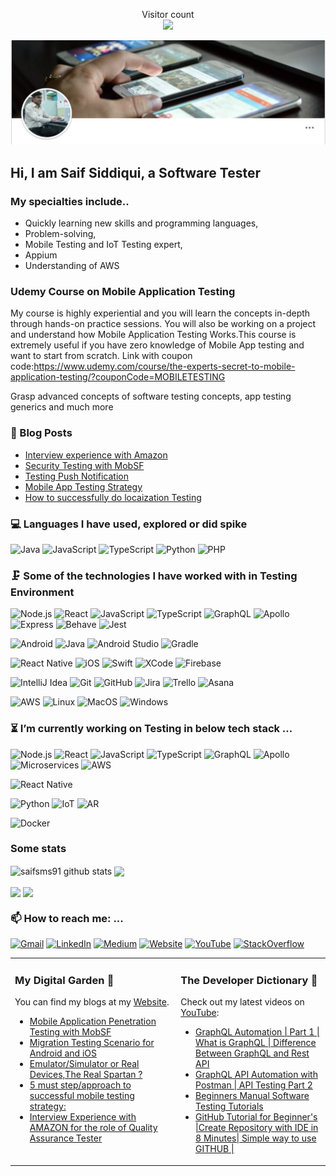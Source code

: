 
<p align="center"> 
  Visitor count<br>  
  <img src="https://profile-counter.glitch.me/saifsms91/count.svg" />
</p>

![](https://github.com/saifsms91/saifsms91/blob/main/git.png)

## Hi, I am Saif Siddiqui, a Software Tester


### My specialties include..
- Quickly learning new skills and programming languages,
- Problem-solving,
- Mobile Testing and IoT Testing expert,
- Appium
- Understanding of AWS

### Udemy Course on Mobile Application Testing
My course is highly experiential and you will learn the concepts in-depth through hands-on practice sessions. You will also be working on a project and understand how Mobile Application Testing Works.This course is extremely useful if you have zero knowledge of Mobile App testing and want to start from scratch.
Link with coupon code:https://www.udemy.com/course/the-experts-secret-to-mobile-application-testing/?couponCode=MOBILETESTING

Grasp advanced concepts of software testing concepts, app testing generics and much more

### 📰 Blog Posts
- [Interview experience with Amazon](https://mobiletestingtip.blogspot.com/2017/07/interview-experience-with-amazon-for.html)
- [Security Testing with MobSF](https://mobiletestingtip.blogspot.com/2019/04/mobile-application-penetration-testing.html)
- [Testing Push Notification](https://mobiletestingtip.blogspot.com/2018/01/push-notification-for-native-application.html)
- [Mobile App Testing Strategy](https://mobiletestingtip.blogspot.com/2018/04/5-must-stepapproach-to-successful.html)
- [How to successfully do locaization Testing](https://mobiletestingtip.blogspot.com/2016/12/quick-guide-to-internationalizationloca.html)



### 💻 Languages I have used, explored or did spike

![Java](https://img.shields.io/badge/-Java-333333?style=flat&logo=java)
![JavaScript](https://img.shields.io/badge/-JavaScript-333333?style=flat&logo=javascript)
![TypeScript](https://img.shields.io/badge/-TypeScript-333333?style=flat&logo=typescript)
![Python](https://img.shields.io/badge/-Python-333333?style=flat&logo=python)
![PHP](https://img.shields.io/badge/-PHP-333333?style=flat&logo=php)




### 🗜 Some of the technologies I have worked with in Testing Environment

![Node.js](https://img.shields.io/badge/-Node.js-333333?style=flat&logo=node.js&logoColor=339933)
![React](https://img.shields.io/badge/-React-333333?style=flat&logo=React&logoColor=61DAFB)
![JavaScript](https://img.shields.io/badge/-JavaScript-333333?style=flat&logo=javascript)
![TypeScript](https://img.shields.io/badge/-TypeScript-333333?style=flat&logo=typescript)
![GraphQL](https://img.shields.io/badge/-Graphql-333333?style=flat&logo=graphql)
![Apollo](http://img.shields.io/badge/-Apollo-333333?style=flat&logo=graphql)
![Express](http://img.shields.io/badge/-Expressjs-333333?style=flat&logo=javascript)
![Behave](http://img.shields.io/badge/-Behave-333333?style=flat&logo=python)
![Jest](http://img.shields.io/badge/-Jest-333333?style=flat&logo=jest)

![Android](http://img.shields.io/badge/-Android-333333?style=flat&logo=android)
![Java](https://img.shields.io/badge/-Java-333333?style=flat&logo=java)
![Android Studio](http://img.shields.io/badge/-Android%20Studio-333333?style=flat&logo=android-studio)
![Gradle](http://img.shields.io/badge/-Gradle-333333?style=flat&logo=gradle)

![React Native](http://img.shields.io/badge/-React%20Native-333333?style=flat&logo=react)
![iOS](http://img.shields.io/badge/-iOS-333333?style=flat&logo=apple)
![Swift](https://img.shields.io/badge/-Swift-333333?style=flat&logo=swift)
![XCode](https://img.shields.io/badge/-XCode-333333?style=flat&logo=XCode&logoColor=1575F9)
![Firebase](http://img.shields.io/badge/-Firebase-333333?style=flat&logo=firebase)

![IntelliJ Idea](http://img.shields.io/badge/-IntelliJ-333333?style=flat&logo=jetbrains)
![Git](https://img.shields.io/badge/-Git-333333?style=flat&logo=git&logoColor=F05032)
![GitHub](https://img.shields.io/badge/-GitHub-333333?style=flat&logo=github&logoColor=FFFFFF)
![Jira](https://img.shields.io/badge/-Jira-333333?style=flat&logo=jira-software&logoColor=white&logoColor=0052CC)
![Trello](http://img.shields.io/badge/-Trello-333333?style=flat&logo=trello)
![Asana](http://img.shields.io/badge/-Asana-333333?style=flat&logo=asana)


![AWS](http://img.shields.io/badge/-AWS-333333?style=flat&logo=amazon)
![Linux](https://img.shields.io/badge/-Linux-333333?style=flat&logo=linux&logoColor=FCC624)
![MacOS](http://img.shields.io/badge/-Mac%20OS-333333?style=flat&logo=apple)
![Windows](http://img.shields.io/badge/-Windows-333333?style=flat&logo=windows)

### ⏳ I’m currently working on Testing in below tech stack ...

![Node.js](https://img.shields.io/badge/-Node.js-333333?style=flat&logo=node.js&logoColor=339933)
![React](https://img.shields.io/badge/-React-333333?style=flat&logo=React&logoColor=61DAFB)
![JavaScript](https://img.shields.io/badge/-JavaScript-333333?style=flat&logo=javascript)
![TypeScript](https://img.shields.io/badge/-TypeScript-333333?style=flat&logo=typescript)
![GraphQL](https://img.shields.io/badge/-Graphql-333333?style=flat&logo=graphql)
![Apollo](http://img.shields.io/badge/-Apollo-333333?style=flat&logo=graphql)
![Microservices](http://img.shields.io/badge/-Microservices-333333?style=flat&logo=microservices)
![AWS](http://img.shields.io/badge/-AWS-333333?style=flat&logo=amazon)

![React Native](http://img.shields.io/badge/-React%20Native-333333?style=flat&logo=react)

![Python](https://img.shields.io/badge/-Python-333333?style=flat&logo=python)
![IoT](http://img.shields.io/badge/-IoT-333333?style=flat&logo=iot)
![AR](http://img.shields.io/badge/-Augumented%20Reality-333333?style=flat&logo=ar)

![Docker](http://img.shields.io/badge/-Docker-333333?style=flat&logo=docker)

### Some stats

<img align="center" src="https://github-readme-stats.vercel.app/api?username=saifsms91&show_icons=true&theme=onedark&line_height=27" alt="saifsms91 github stats" />

<img align="center" src="https://github-readme-stats.vercel.app/api/top-langs/?username=saifsms91&layout=compact&theme=onedark&hide=css,html,jupyter+notebook" />

<p><img align="center" src="https://github-readme-stats.vercel.app/api/pin/?username=saifsms91&repo=StormsAppiumFramework&show_owner=true&theme=onedark" />  <img align="center" src="https://github-readme-stats.vercel.app/api/pin/?username=saifsms91&repo=e2e-cypress&show_owner=true&theme=onedark" /></p>


### 📫 How to reach me: ...

[![Gmail](https://img.shields.io/badge/-GMAIL-D14836?style=for-the-badge&logo=gmail&logoColor=white)](mailto:saifsms91@rediffmail.com)
[![LinkedIn](https://img.shields.io/badge/-LINKEDIN-0077B5?style=for-the-badge&logo=linkedin&logoColor=white)](https://www.linkedin.com/in/saifsms91)
[![Medium](https://img.shields.io/badge/-Medium-000000?style=for-the-badge&logo=medium&logoColor=white)](https://medium.com/@saifsms91)
[![Website](https://img.shields.io/badge/-Website-000000?style=for-the-badge&logo=react&logoColor=white)](https://mobiletestingtip.blogspot.com//)
[![YouTube](http://img.shields.io/badge/-YouTube-FF0000?style=for-the-badge&logo=youtube)](https://www.youtube.com/user/saifsms91?sub_confirmation=1)
[![StackOverflow](https://img.shields.io/badge/-Stackoverflow-ffffff?style=for-the-badge&logo=stackoverflow)](https://stackoverflow.com/users/7826656/saif-siddiqui)

<table><tr><td valign="top" width="50%">

### My Digital Garden 🌱
You can find my blogs at my [Website](http://mobiletestingtip.blogspot.com).
- [Mobile Application Penetration Testing with MobSF](https://mobiletestingtip.blogspot.com/2019/04/mobile-application-penetration-testing.html)
- [Migration Testing Scenario for Android and iOS](https://mobiletestingtip.blogspot.com/2019/06/migration-testing-scenario-for-android.html)
- [Emulator/Simulator or Real Devices,The Real Spartan ?](https://mobiletestingtip.blogspot.com/2019/01/emulatorsimulator-or-real-devicesthe.html)
- [5 must step/approach to successful mobile testing strategy:](https://mobiletestingtip.blogspot.com/2018/04/5-must-stepapproach-to-successful.html)
- [Interview Experience with AMAZON for the role of Quality Assurance Tester](https://mobiletestingtip.blogspot.com/2017/07/interview-experience-with-amazon-for.html)



</td>
<td valign="top" width="45%">

### The Developer Dictionary 🌱
Check out my latest videos on [YouTube](https://www.youtube.com/user/saifsms91?sub_confirmation=1):
- [GraphQL Automation | Part 1 | What is GraphQL | Difference Between GraphQL and Rest API](https://youtu.be/Q5V5SDjFEds)
- [GraphQL API Automation with Postman | API Testing Part 2](https://youtu.be/6PgDCw_Rc5M)
- [Beginners Manual Software Testing Tutorials](https://youtu.be/tiV4sbOwgGs)
- [GitHub Tutorial for Beginner's |Create Repository with IDE in 8 Minutes| Simple way to use GITHUB |](https://youtu.be/ttqDR4eZSeM)

</td>
